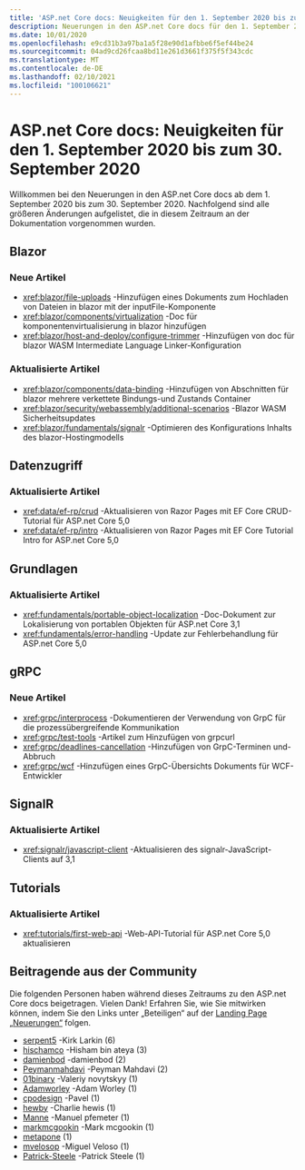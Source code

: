 ```yaml
---
title: 'ASP.net Core docs: Neuigkeiten für den 1. September 2020 bis zum 30. September 2020'
description: Neuerungen in den ASP.net Core docs für den 1. September 2020 bis zum 30. September 2020.
ms.date: 10/01/2020
ms.openlocfilehash: e9cd31b3a97ba1a5f28e90d1afbbe6f5ef44be24
ms.sourcegitcommit: 04ad9cd26fcaa8bd11e261d3661f375f5f343cdc
ms.translationtype: MT
ms.contentlocale: de-DE
ms.lasthandoff: 02/10/2021
ms.locfileid: "100106621"
---
```

# <a name="aspnet-core-docs-whats-new-for-september-1-2020---september-30-2020"></a>ASP.net Core docs: Neuigkeiten für den 1. September 2020 bis zum 30. September 2020

Willkommen bei den Neuerungen in den ASP.net Core docs ab dem 1. September 2020 bis zum 30. September 2020. Nachfolgend sind alle größeren Änderungen aufgelistet, die in diesem Zeitraum an der Dokumentation vorgenommen wurden.

## <a name="blazor"></a>Blazor

### <a name="new-articles"></a>Neue Artikel

- <xref:blazor/file-uploads> -Hinzufügen eines Dokuments zum Hochladen von Dateien in blazor mit der inputFile-Komponente
- <xref:blazor/components/virtualization> -Doc für komponentenvirtualisierung in blazor hinzufügen
- <xref:blazor/host-and-deploy/configure-trimmer> -Hinzufügen von doc für blazor WASM Intermediate Language Linker-Konfiguration

### <a name="updated-articles"></a>Aktualisierte Artikel

- <xref:blazor/components/data-binding> -Hinzufügen von Abschnitten für blazor mehrere verkettete Bindungs-und Zustands Container
- <xref:blazor/security/webassembly/additional-scenarios> -Blazor WASM Sicherheitsupdates
- <xref:blazor/fundamentals/signalr> -Optimieren des Konfigurations Inhalts des blazor-Hostingmodells

## <a name="data-access"></a>Datenzugriff

### <a name="updated-articles"></a>Aktualisierte Artikel

- <xref:data/ef-rp/crud> -Aktualisieren von Razor Pages mit EF Core CRUD-Tutorial für ASP.net Core 5,0
- <xref:data/ef-rp/intro> -Aktualisieren von Razor Pages mit EF Core Tutorial Intro for ASP.net Core 5,0

## <a name="fundamentals"></a>Grundlagen

### <a name="updated-articles"></a>Aktualisierte Artikel

- <xref:fundamentals/portable-object-localization> -Doc-Dokument zur Lokalisierung von portablen Objekten für ASP.net Core 3,1
- <xref:fundamentals/error-handling> -Update zur Fehlerbehandlung für ASP.net Core 5,0

## <a name="grpc"></a>gRPC

### <a name="new-articles"></a>Neue Artikel

- <xref:grpc/interprocess> -Dokumentieren der Verwendung von GrpC für die prozessübergreifende Kommunikation
- <xref:grpc/test-tools> -Artikel zum Hinzufügen von grpcurl
- <xref:grpc/deadlines-cancellation> -Hinzufügen von GrpC-Terminen und-Abbruch
- <xref:grpc/wcf> -Hinzufügen eines GrpC-Übersichts Dokuments für WCF-Entwickler

## <a name="signalr"></a>SignalR

### <a name="updated-articles"></a>Aktualisierte Artikel

- <xref:signalr/javascript-client> -Aktualisieren des signalr-JavaScript-Clients auf 3,1

## <a name="tutorials"></a>Tutorials

### <a name="updated-articles"></a>Aktualisierte Artikel

- <xref:tutorials/first-web-api> -Web-API-Tutorial für ASP.net Core 5,0 aktualisieren

## <a name="community-contributors"></a>Beitragende aus der Community

Die folgenden Personen haben während dieses Zeitraums zu den ASP.net Core docs beigetragen. Vielen Dank! Erfahren Sie, wie Sie mitwirken können, indem Sie den Links unter „Beteiligen“ auf der [Landing Page „Neuerungen“](index.yml) folgen.

- [serpent5](https://github.com/serpent5) -Kirk Larkin (6)
- [hischamco](https://github.com/hishamco) -Hisham bin ateya (3)
- [damienbod](https://github.com/damienbod) -damienbod (2)
- [Peymanmahdavi](https://github.com/PeymanMahdavi) -Peyman Mahdavi (2)
- [01binary](https://github.com/01binary) -Valeriy novytskyy (1)
- [Adamworley](https://github.com/AdamWorley) -Adam Worley (1)
- [cpodesign](https://github.com/cpoDesign) -Pavel (1)
- [hewby](https://github.com/hewby) -Charlie hewis (1)
- [Manne](https://github.com/manne) -Manuel pfemeter (1)
- [markmcgookin](https://github.com/markmcgookin) -Mark mcgookin (1)
- [metapone](https://github.com/metapone) (1)
- [mvelosop](https://github.com/mvelosop) -Miguel Veloso (1)
- [Patrick-Steele](https://github.com/patrick-steele) -Patrick Steele (1)
